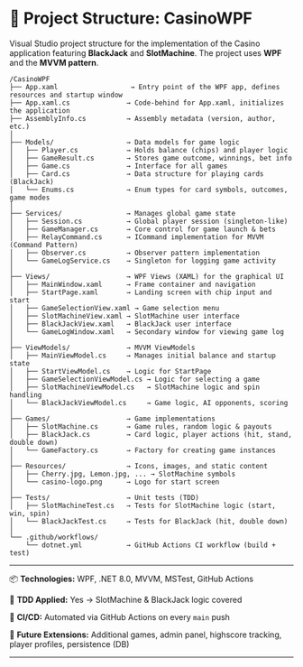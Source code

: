 # 📁 Project Structure: CasinoWPF

Visual Studio project structure for the implementation of the Casino application featuring **BlackJack** and **SlotMachine**. The project uses **WPF** and the **MVVM pattern**.

```plaintext
/CasinoWPF
├── App.xaml                  → Entry point of the WPF app, defines resources and startup window
├── App.xaml.cs              → Code-behind for App.xaml, initializes the application
├── AssemblyInfo.cs          → Assembly metadata (version, author, etc.)
│
├── Models/                  → Data models for game logic
│   ├── Player.cs            → Holds balance (chips) and player logic
│   ├── GameResult.cs        → Stores game outcome, winnings, bet info
│   ├── Game.cs              → Interface for all games
│   ├── Card.cs              → Data structure for playing cards (BlackJack)
│   └── Enums.cs             → Enum types for card symbols, outcomes, game modes
│
├── Services/                → Manages global game state
│   ├── Session.cs           → Global player session (singleton-like)
│   ├── GameManager.cs       → Core control for game launch & bets
│   ├── RelayCommand.cs      → ICommand implementation for MVVM (Command Pattern)
│   ├── Observer.cs          → Observer pattern implementation
│   └── GameLogService.cs    → Singleton for logging game activity
│
├── Views/                   → WPF Views (XAML) for the graphical UI
│   ├── MainWindow.xaml      → Frame container and navigation
│   ├── StartPage.xaml       → Landing screen with chip input and start
│   ├── GameSelectionView.xaml → Game selection menu
│   ├── SlotMachineView.xaml → SlotMachine user interface
│   ├── BlackJackView.xaml   → BlackJack user interface
│   └── GameLogWindow.xaml   → Secondary window for viewing game log
│
├── ViewModels/              → MVVM ViewModels
│   ├── MainViewModel.cs     → Manages initial balance and startup state
│   ├── StartViewModel.cs    → Logic for StartPage
│   ├── GameSelectionViewModel.cs → Logic for selecting a game
│   ├── SlotMachineViewModel.cs   → SlotMachine logic and spin handling
│   └── BlackJackViewModel.cs     → Game logic, AI opponents, scoring
│
├── Games/                   → Game implementations
│   ├── SlotMachine.cs       → Game rules, random logic & payouts
│   ├── BlackJack.cs         → Card logic, player actions (hit, stand, double down)
│   └── GameFactory.cs       → Factory for creating game instances
│
├── Resources/               → Icons, images, and static content
│   ├── Cherry.jpg, Lemon.jpg, ... → SlotMachine symbols
│   └── casino-logo.png      → Logo for start screen
│
├── Tests/                   → Unit tests (TDD)
│   ├── SlotMachineTest.cs   → Tests for SlotMachine logic (start, win, spin)
│   └── BlackJackTest.cs     → Tests for BlackJack (hit, double down)
│
└── .github/workflows/
    └── dotnet.yml           → GitHub Actions CI workflow (build + test)
```

---

📦 **Technologies:** WPF, .NET 8.0, MVVM, MSTest, GitHub Actions

🧪 **TDD Applied:** Yes → SlotMachine & BlackJack logic covered

🔄 **CI/CD:** Automated via GitHub Actions on every `main` push

📝 **Future Extensions:** Additional games, admin panel, highscore tracking, player profiles, persistence (DB)

---
